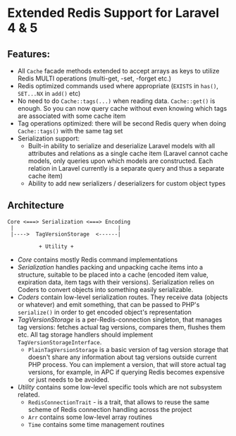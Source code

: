 Extended Redis Support for Laravel 4 & 5
=========================================

Features:
-----------------------------------------

 - All `Cache` facade methods extended to accept arrays as keys to utilize Redis MULTI operations (multi-get, -set, -forget etc.)
 - Redis optimized commands used where appropriate (`EXISTS` in `has()`, `SET...NX` in `add()` etc)
 - No need to do `Cache::tags(...)` when reading data. `Cache::get()` is enough. 
 So you can now query cache without even knowing which tags are associated with some cache item
 - Tag operations optimized: there will be second Redis query when doing `Cache::tags()` with the same tag set
 - Serialization support:
   - Built-in ability to serialize and deserialize Laravel models with all attributes and relations as a single 
   cache item (Laravel cannot cache models, only queries upon which models are constructed. Each relation in 
   Laravel currently is a separate query and thus a separate cache item) 
   - Ability to add new serializers / deserializers for custom object types
   
   
Architecture
-----------------------------------------
```
Core <===> Serialization <===> Encoding
 |                                 | 
 |---->  TagVersionStorage  <------|
 
          + Utility +
```

 - *Core* contains mostly Redis command implementations
 - *Serialization* handles packing and unpacking cache items into a structure, suitable to be placed into a cache
 (encoded item value, expiration data, item tags with their versions). Serialization relies on Coders to convert objects into 
 something easily serializable.
 - *Coders* contain low-level serialization routes. They receive data (objects or whatever) and emit something, that
 can be passed to PHP's `serialize()` in order to get encoded object's representation
 - *TagVersionStorage* is a per-Redis-connection singleton, that manages tag versions: fetches actual tag versions, 
 compares them, flushes them etc. All tag storage handlers should implement `TagVersionStorageInterface`. 
   - `PlainTagVersionStorage` is a basic version of tag version storage that doesn't share any information about tag 
   versions outside current PHP process. You can implement a version, that will store actual tag versions,
    for example, in APC if querying Redis becomes expensive or just needs to be avoided.
 - *Utility* contains some low-level specific tools which are not subsystem related.
   - `RedisConnectionTrait` - is a trait, that allows to reuse the same scheme of Redis connection handling across the
   project
   - `Arr` contains some low-level array routines
   - `Time` contains some time management routines